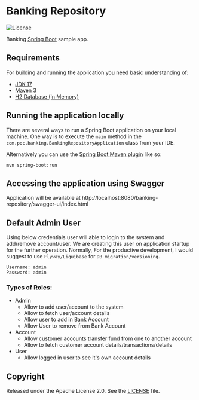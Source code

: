 # Banking Repository

[![License](http://img.shields.io/:license-apache-blue.svg)](http://www.apache.org/licenses/LICENSE-2.0.html)

Banking [Spring Boot](http://projects.spring.io/spring-boot/) sample app.

## Requirements

For building and running the application you need basic understanding of:

- [JDK 17](https://www.oracle.com/java/technologies/javase/jdk17-archive-downloads.html)
- [Maven 3](https://maven.apache.org)
- [H2 Database (In Memory)](https://www.h2database.com/html/main.html)

## Running the application locally

There are several ways to run a Spring Boot application on your local machine. One way is to execute the `main` method
in the `com.poc.banking.BankingRepositoryApplication` class from your IDE.

Alternatively you can use
the [Spring Boot Maven plugin](https://docs.spring.io/spring-boot/docs/current/reference/html/build-tool-plugins-maven-plugin.html)
like so:

```shell
mvn spring-boot:run
```

## Accessing the application using Swagger

Application will be available at http://localhost:8080/banking-repository/swagger-ui/index.html

## Default Admin User

Using below credentials user will able to login to the system and add/remove account/user. We are creating this user on
application startup for the further operation. Normally, For the productive development, I would suggest to
use `Flyway/Liquibase` for `DB migration/versioning`.

```
Username: admin
Password: admin
```

### Types of Roles:

- Admin
    - Allow to add user/account to the system
    - Allow to fetch user/account details
    - Allow user to add in Bank Account
    - Allow User to remove from Bank Account
- Account
    - Allow customer accounts transfer fund from one to another account
    - Allow to fetch customer account details/transactions/details
- User
    - Allow logged in user to see it's own account details

## Copyright

Released under the Apache License 2.0. See
the [LICENSE](https://github.com/codecentric/springboot-sample-app/blob/master/LICENSE) file.
